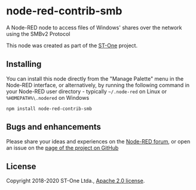 # node-red-contrib-smb

A Node-RED node to access files of Windows' shares over the network using the SMBv2 Protocol

This node was created as part of the [ST-One](https://st-one.io) project.


## Installing

You can install this node directly from the "Manage Palette" menu in the Node-RED interface, or alternatively, 
by running the following command in your Node-RED user directory - typically `~/.node-red` on Linux 
or `%HOMEPATH%\.nodered` on Windows

    npm install node-red-contrib-smb



## Bugs and enhancements

Please share your ideas and experiences on the [Node-RED forum](https://discourse.nodered.org/), or open an issue on the [page of the project on GitHub](https://github.com/netsmarttech/node-red-contrib-smb)


## License


Copyright 2018-2020 ST-One Ltda., [Apache 2.0 license](LICENSE).